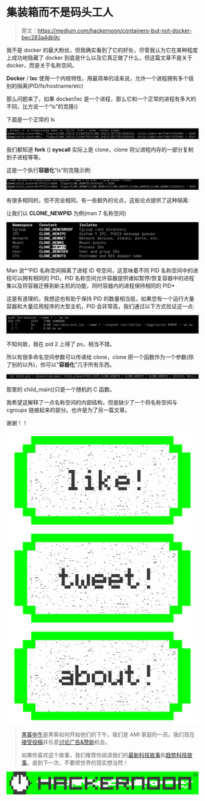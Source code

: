 # 集装箱而不是码头工人

> 原文：<https://medium.com/hackernoon/containers-but-not-docker-bec283a4db9c>

我不是 docker 的最大粉丝，但我确实看到了它的好处，尽管我认为它在某种程度上成功地隐藏了 docker 到底是什么以及它真正做了什么，但这篇文章不是关于 docker，而是关于名称空间。

**Docker** / **lxc** 使用一个内核特性，用最简单的话来说，允许一个进程拥有多个级别的隔离(PID/fs/hostname/etc)

那么问题来了，如果 docker/lxc 是一个进程，那么它和一个正常的进程有多大的不同，比方说一个“ls”的克隆()

下面是一个正常的 ls

![](img/4d090a773d1af301dceee75bffd1c4f3.png)

我们都知道 **fork** () **syscall** 实际上是 clone，clone 将父进程内存的一部分复制到子进程等等。

这是一个执行**容器化**“ls”的克隆示例:

![](img/d46355be7ca424205cd30c95d6571b8a.png)

有很多相同的，但不完全相同，有一些额外的论点，这些论点提供了这种隔离:

让我们以 **CLONE_NEWPID** 为例(man 7 名称空间)

![](img/14157661b53f518851e9777754e406d6.png)

Man 说*“PID 名称空间隔离了进程 ID 号空间，这意味着不同 PID 名称空间中的进程可以拥有相同的 PID。PID 名称空间允许容器提供诸如暂停/恢复容器中的进程集以及将容器迁移到新主机的功能，同时容器内的进程保持相同的 PID*

这是有道理的，我想这也有助于保持 PID 的数量相当低，如果您有一个运行大量容器和大量应用程序的大型主机，PID 会非常高，我们通过以下方式验证这一点:

![](img/204997fd7fa564fd4a67017108f95e3e.png)

不知何故，我在 pid 2 上得了 ps，相当不错。

所以有很多命名空间参数可以传递给 clone，clone 把一个函数作为一个参数(除了别的以外)，你可以"**容器化**"几乎所有东西。

![](img/231c15b2ef2bf13f0e4b7e1df5900c2c.png)

那里的 child_main()只是一个随机的 C 函数。

我希望这解释了一点名称空间的内部结构，但是缺少了一个将名称空间与 cgroups 链接起来的部分。也许是为了另一篇文章。

谢谢！！

[![](img/50ef4044ecd4e250b5d50f368b775d38.png)](http://bit.ly/HackernoonFB)[![](img/979d9a46439d5aebbdcdca574e21dc81.png)](https://goo.gl/k7XYbx)[![](img/2930ba6bd2c12218fdbbf7e02c8746ff.png)](https://goo.gl/4ofytp)

> [黑客中午](http://bit.ly/Hackernoon)是黑客如何开始他们的下午。我们是 AMI 家庭的一员。我们现在[接受投稿](http://bit.ly/hackernoonsubmission)并乐意[讨论广告&赞助](mailto:partners@amipublications.com)机会。
> 
> 如果你喜欢这个故事，我们推荐你阅读我们的[最新科技故事](http://bit.ly/hackernoonlatestt)和[趋势科技故事](https://hackernoon.com/trending)。直到下一次，不要把世界的现实想当然！

[![](img/be0ca55ba73a573dce11effb2ee80d56.png)](https://goo.gl/Ahtev1)